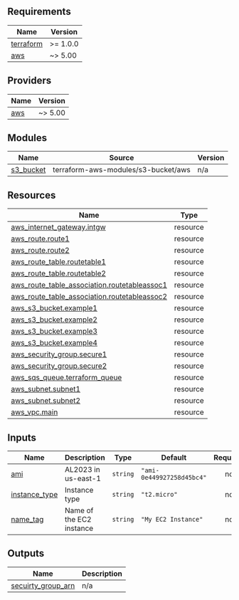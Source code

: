 <!-- BEGIN_TF_DOCS -->
## Requirements

| Name | Version |
|------|---------|
| <a name="requirement_terraform"></a> [terraform](#requirement\_terraform) | >= 1.0.0 |
| <a name="requirement_aws"></a> [aws](#requirement\_aws) | ~> 5.00 |

## Providers

| Name | Version |
|------|---------|
| <a name="provider_aws"></a> [aws](#provider\_aws) | ~> 5.00 |

## Modules

| Name | Source | Version |
|------|--------|---------|
| <a name="module_s3_bucket"></a> [s3\_bucket](#module\_s3\_bucket) | terraform-aws-modules/s3-bucket/aws | n/a |

## Resources

| Name | Type |
|------|------|
| [aws_internet_gateway.intgw](https://registry.terraform.io/providers/hashicorp/aws/latest/docs/resources/internet_gateway) | resource |
| [aws_route.route1](https://registry.terraform.io/providers/hashicorp/aws/latest/docs/resources/route) | resource |
| [aws_route.route2](https://registry.terraform.io/providers/hashicorp/aws/latest/docs/resources/route) | resource |
| [aws_route_table.routetable1](https://registry.terraform.io/providers/hashicorp/aws/latest/docs/resources/route_table) | resource |
| [aws_route_table.routetable2](https://registry.terraform.io/providers/hashicorp/aws/latest/docs/resources/route_table) | resource |
| [aws_route_table_association.routetableassoc1](https://registry.terraform.io/providers/hashicorp/aws/latest/docs/resources/route_table_association) | resource |
| [aws_route_table_association.routetableassoc2](https://registry.terraform.io/providers/hashicorp/aws/latest/docs/resources/route_table_association) | resource |
| [aws_s3_bucket.example1](https://registry.terraform.io/providers/hashicorp/aws/latest/docs/resources/s3_bucket) | resource |
| [aws_s3_bucket.example2](https://registry.terraform.io/providers/hashicorp/aws/latest/docs/resources/s3_bucket) | resource |
| [aws_s3_bucket.example3](https://registry.terraform.io/providers/hashicorp/aws/latest/docs/resources/s3_bucket) | resource |
| [aws_s3_bucket.example4](https://registry.terraform.io/providers/hashicorp/aws/latest/docs/resources/s3_bucket) | resource |
| [aws_security_group.secure1](https://registry.terraform.io/providers/hashicorp/aws/latest/docs/resources/security_group) | resource |
| [aws_security_group.secure2](https://registry.terraform.io/providers/hashicorp/aws/latest/docs/resources/security_group) | resource |
| [aws_sqs_queue.terraform_queue](https://registry.terraform.io/providers/hashicorp/aws/latest/docs/resources/sqs_queue) | resource |
| [aws_subnet.subnet1](https://registry.terraform.io/providers/hashicorp/aws/latest/docs/resources/subnet) | resource |
| [aws_subnet.subnet2](https://registry.terraform.io/providers/hashicorp/aws/latest/docs/resources/subnet) | resource |
| [aws_vpc.main](https://registry.terraform.io/providers/hashicorp/aws/latest/docs/resources/vpc) | resource |

## Inputs

| Name | Description | Type | Default | Required |
|------|-------------|------|---------|:--------:|
| <a name="input_ami"></a> [ami](#input\_ami) | AL2023 in us-east-1 | `string` | `"ami-0e449927258d45bc4"` | no |
| <a name="input_instance_type"></a> [instance\_type](#input\_instance\_type) | Instance type | `string` | `"t2.micro"` | no |
| <a name="input_name_tag"></a> [name\_tag](#input\_name\_tag) | Name of the EC2 instance | `string` | `"My EC2 Instance"` | no |

## Outputs

| Name | Description |
|------|-------------|
| <a name="output_secuirty_group_arn"></a> [secuirty\_group\_arn](#output\_secuirty\_group\_arn) | n/a |
<!-- END_TF_DOCS -->